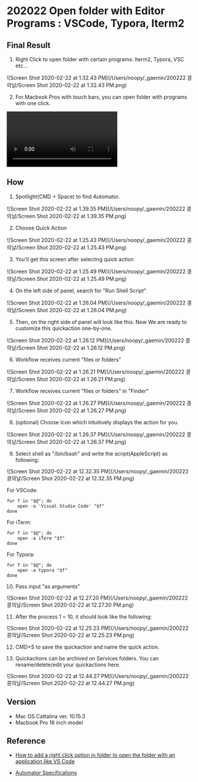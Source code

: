 # 202022 Open folder with Editor Programs : VSCode, Typora, Iterm2

## Final Result

1. Right Click to open folder with certain programs: Iterm2, Typora, VSC etc... 

![Screen Shot 2020-02-22 at 1.32.43 PM](/Users/noopy/_gaemin/200222 콩의날/Screen Shot 2020-02-22 at 1.32.43 PM.png)

2. For Macbook Pros with touch bars, you can open folder with programs with one click. 

<video src="/Users/noopy/_gaemin/200222 콩의날/KakaoTalk_Video_2020-02-22-13-33-02.mp4"></video>



## How

1. Spotlight(CMD + Space) to find Automator. 

![Screen Shot 2020-02-22 at 1.39.35 PM](/Users/noopy/_gaemin/200222 콩의날/Screen Shot 2020-02-22 at 1.39.35 PM.png)

2. Choose Quick Action

![Screen Shot 2020-02-22 at 1.25.43 PM](/Users/noopy/_gaemin/200222 콩의날/Screen Shot 2020-02-22 at 1.25.43 PM.png)

3. You'll get this screen after selecting quick action

![Screen Shot 2020-02-22 at 1.25.49 PM](/Users/noopy/_gaemin/200222 콩의날/Screen Shot 2020-02-22 at 1.25.49 PM.png)

4. On the left side of panel, search for "Run Shell Script"

![Screen Shot 2020-02-22 at 1.26.04 PM](/Users/noopy/_gaemin/200222 콩의날/Screen Shot 2020-02-22 at 1.26.04 PM.png)

5. Then, on the right side of panel will look like this. Now We are ready to customize this quickaction one-by-one.

![Screen Shot 2020-02-22 at 1.26.12 PM](/Users/noopy/_gaemin/200222 콩의날/Screen Shot 2020-02-22 at 1.26.12 PM.png)

6. Workflow receives current "files or folders"

![Screen Shot 2020-02-22 at 1.26.21 PM](/Users/noopy/_gaemin/200222 콩의날/Screen Shot 2020-02-22 at 1.26.21 PM.png)

7. Workflow receives current "files or folders" in "Finder"

![Screen Shot 2020-02-22 at 1.26.27 PM](/Users/noopy/_gaemin/200222 콩의날/Screen Shot 2020-02-22 at 1.26.27 PM.png)

8. (optional) Choose Icon which intuitively displays the action for you.

![Screen Shot 2020-02-22 at 1.26.37 PM](/Users/noopy/_gaemin/200222 콩의날/Screen Shot 2020-02-22 at 1.26.37 PM.png)

9. Select shell as "/bin/bash" and write the script(AppleScript) as following:

![Screen Shot 2020-02-22 at 12.32.35 PM](/Users/noopy/_gaemin/200222 콩의날/Screen Shot 2020-02-22 at 12.32.35 PM.png)

For VSCode: 

```shell
for f in "$@"; do
    open -a 'Visual Studio Code' "$f"
done
```

For iTerm:

```shell
for f in "$@"; do
    open -a iTerm "$f"
done
```

For Typora: 

```shell
for f in "$@"; do
    open -a typora "$f"
done
```

10. Pass input "as arguments"

![Screen Shot 2020-02-22 at 12.27.20 PM](/Users/noopy/_gaemin/200222 콩의날/Screen Shot 2020-02-22 at 12.27.20 PM.png)

11. After the process 1 ~ 10, it should look like the following:

![Screen Shot 2020-02-22 at 12.25.23 PM](/Users/noopy/_gaemin/200222 콩의날/Screen Shot 2020-02-22 at 12.25.23 PM.png)

12. CMD+S to save the quickaction and name the quick action.

13. Quickactions can be archived on Services folders. You can rename/delete/edit your quickactions here. 

![Screen Shot 2020-02-22 at 12.44.27 PM](/Users/noopy/_gaemin/200222 콩의날/Screen Shot 2020-02-22 at 12.44.27 PM.png)

## Version

- Mac OS Cattalina ver. 10.15.3
- Macbook Pro 16 inch model

## Reference

- [How to add a right click option in folder to open the folder with an application like VS Code](https://apple.stackexchange.com/questions/238948/osx-how-to-add-a-right-click-option-in-folder-to-open-the-folder-with-an-applic)

- [Automator Specifications](http://www.macosxautomation.com/automator/services/index.html)

